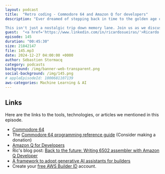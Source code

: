 ```yaml
---
layout: podcast
title:  "Retro coding - Commodore 64 and Amazon Q for developers"
description: "Ever dreamed of stepping back in time to the golden age of personal computing? In this episode of the AWS Developers Podcast, we journey back to the 1980s with Ricardo Sueiras, where we explore the iconic Commodore 64. Discover the challenges and triumphs of programming on this legendary machine, from the limitations of hardware to the vibrant community that formed around it. We'll delve into the unique sound capabilities of the C64, explore how modern tools like Amazon Q Developer can assist with retro programming, and learn how to tackle the challenges of converting basic programs to assembly language.

This isn't just a nostalgic trip down memory lane. Join us as we discuss how the experiences of early programmers, with their deep understanding of hardware and reliance on community support, continue to shape modern software development. Learn how generative AI tools like Amazon Q can enhance your coding experience, whether you're working on a retro project or building the next big thing. Prepare to be inspired by the ingenuity of early programmers and discover how the past can inform the future of software development."
guest:  "<a href='https://www.linkedin.com/in/ricardosueiras/'>Ricardo Sueiras</a>, Developer Advocate, AWS"
episode: 145
duration: "00:45:30" 
size: 21842147
file: 145.mp3	
date: 2024-12-27 04:00:00 +0000
author: Sébastien Stormacq
category: podcasts
background: /img/banner-web-transparent.png
social-background: /img/145.png
# appleEpisodeId: 1000681107139
aws-categories: Machine Learning & AI
---
```


## Links

Here are the links to the tools, technologies, or articles we mentioned in this episode.

- [Commodore 64](https://en.wikipedia.org/wiki/Commodore_64)
- The [Commodore 64 programming reference guide](https://archive.org/details/c64-programmer-ref) (Consider making a donation)
- [Amazon Q for Developers](https://aws.amazon.com/q/developer/)
- Ric's blog post: [Back to the future: Writing 6502 assembler with Amazon Q Developer](https://community.aws/content/2oEqDGCIsQwoPrL3wjoSReyHnan/back-to-the-future-writing-6502-assembler-with-amazon-q-developer?lang=en)
- [A framework to adopt generative AI assistants for builders](https://it20.info/2024/5/a-framework-to-adopt-generative-ai-assistants-for-builders/)
- Create your [free AWS Builder ID](https://docs.aws.amazon.com/signin/latest/userguide/sign-in-aws_builder_id.html) account.